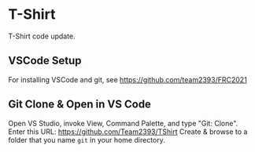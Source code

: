 T-Shirt
=======

T-Shirt code update.

VSCode Setup
------------

For installing VSCode and git, see https://github.com/team2393/FRC2021


Git Clone & Open in VS Code
---------------------------

Open VS Studio, invoke View, Command Palette, and type "Git: Clone".
Enter this URL: https://github.com/Team2393/TShirt
Create & browse to a folder that you name `git` in your home directory.
